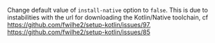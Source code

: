 
Change default value of `install-native` option to `false`. This is due to instabilities with the url for downloading the Kotlin/Native toolchain, cf https://github.com/fwilhe2/setup-kotlin/issues/97, https://github.com/fwilhe2/setup-kotlin/issues/85